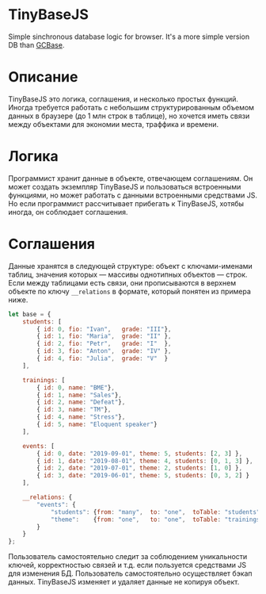 # TinyBaseJS
Simple sinchronous database logic for browser.
It's a more simple version DB than [GCBase](https://github.com/GuardCat/GCBaseJS).

# Описание
TinyBaseJS это логика, соглашения, и несколько простых функций. Иногда требуется работать с небольшим структурированным объемом данных в браузере (до 1 млн строк в таблице), но хочется иметь связи между объектами для экономии места, траффика и времени.

# Логика
Программист хранит данные в объекте, отвечающем соглашениям. Он может создать экземпляр TinyBaseJS и пользоваться встроенными функциями, но может работать с данными встроенными средствами JS. Но если программист рассчитывает прибегать к TinyBaseJS, хотябы иногда, он соблюдает соглашения.

# Соглашения
Данные хранятся в следующей структуре: объект с ключами-именами таблиц, значения которых — массивы однотипных объектов — строк. Если между таблицами есть связи, они прописываются в верхнем объекте по ключу ```__relations``` в формате, который понятен из примера ниже.
```javascript
let base = {
	students: [
		{ id: 0, fio: "Ivan",	grade: "III"},
		{ id: 1, fio: "Maria",	grade: "II"	},
		{ id: 2, fio: "Petr",	grade: "I"	},
		{ id: 3, fio: "Anton",	grade: "IV"	},
		{ id: 4, fio: "Julia",	grade: "V"	}
	],

	trainings: [
		{ id: 0, name: "BME"},
		{ id: 1, name: "Sales"},
		{ id: 2, name: "Defeat"},
		{ id: 3, name: "TM"},
		{ id: 4, name: "Stress"},
		{ id: 5, name: "Eloquent speaker"}
	],

	events: [
		{ id: 0, date: "2019-09-01", theme: 5, students: [2, 3] },
		{ id: 1, date: "2019-08-01", theme: 4, students: [0, 1, 3] },
		{ id: 2, date: "2019-07-01", theme: 2, students: [1, 0] },
		{ id: 3, date: "2019-06-01", theme: 5, students: [0, 3, 2] }
	],

	__relations: {
		"events": {
			"students":	{from: "many",	to: "one",	toTable: "students",	byField: "id"},
			"theme":	{from: "one",	to: "one",	toTable: "trainings",	byField: "id"}
		}
	}
};
```
Пользователь самостоятельно следит за соблюдением уникальности ключей, корректностью связей и т.д. если пользуется средствами JS для изменения БД.
Пользователь самостоятельно осуществляет бэкап данных. TinyBaseJS изменяет и удаляет данные не копируя объект.
